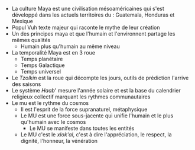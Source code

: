 - La culture Maya est une civilisation mésoaméricaines qui s'est développé dans les actuels territoires du : Guatemala, Honduras et Mexique
- Popul Vuh texte majeur qui raconte le mythe de leur création
- Un des principes maya et que l'humain et l'environnent partage les mêmes qualités
	- Humain plus qu'humain au même niveau
- La temporalité Maya est en 3 roue
	- Temps planétaire
	- Temps Galactique
	- Temps universel
- Le *Tzolkin* est la roue qui décompte les jours, outils de prédiction l'arrive des saisons
- Le système *Haab*' mesure l'année solaire et est la base du calendrier religieux collectif marquant les rythmes communautaires
- Le mu est le rythme du cosmos
	- Il est l'esprit de la force supranaturel, métaphysique
	- Le MU est une force sous-jacente qui unifie l'humain et le plus qu'humain avec le cosmos
		- Le MU se manifeste dans toutes les entités
	- Le MU c'est le *xlok'al*, c'est à dire l'appréciation, le respect, la dignité, l'honneur, la vénération
